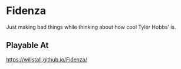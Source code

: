 # Fidenza
Just making bad things while thinking about how cool Tyler Hobbs’ is.

## Playable At
https://willstall.github.io/Fidenza/
